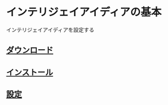 # インテリジェイアイディアの基本

インテリジェイアイディアを設定する

## [ダウンロード](https://github.com/ghsumiyasu/IDE/blob/main/README-IntelliJ-Download-jp.md)
## [インストール](https://github.com/ghsumiyasu/IDE/blob/main/README-IntelliJ-Instalacao-jp.md)
## [設定](https://github.com/ghsumiyasu/IDE/blob/main/README-IntelliJ-Configuracao-jp.md)
